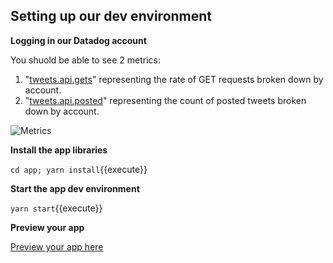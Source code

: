 ## Setting up our dev environment

**Logging in our Datadog account**

You shuold be able to see 2 metrics:

1. "[tweets.api.gets](https://app.datadoghq.com/metric/explorer_to_notebook?requestString=avg:tweets.api.gets{*}&group=&size=m&live=true&start=1628001845686&range=3600000)" representing the rate of GET requests broken down by account.
1. "[tweets.api.posted](https://app.datadoghq.com/metric/explorer_to_notebook?requestString=avg:tweets.api.posted{*}&group=&size=m&live=true&start=1628001845686&range=3600000)" representing the count of posted tweets broken down by account.

![Metrics](https://p-qkfgo2.t2.n0.cdn.getcloudapp.com/items/Wnu0zK90/f815420a-33a3-4c66-a0da-927f684c1e17.png?v=8b32a354848b98f3dc3a63e0d6149517)

**Install the app libraries**

`cd app; yarn install`{{execute}}

**Start the app dev environment**

`yarn start`{{execute}}

**Preview your app**

[Preview your app here](https://[[HOST_SUBDOMAIN]]-3000-[[KATACODA_HOST]].environments.katacoda.com/widget)
